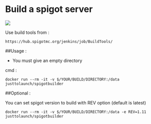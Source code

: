 # Build a spigot server

[![](https://images.microbadger.com/badges/image/justtolaunch/spigotbuilder.svg)](https://microbadger.com/images/justtolaunch/spigotbuilder "Get your own image badge on microbadger.com")

Use build tools from :

    https://hub.spigotmc.org/jenkins/job/BuildTools/

##Usage :

* You must give an empty directory

cmd :

    docker run --rm -it -v $/YOUR/BUILD/DIRECTORY:/data justtolaunch/spigotbuilder

##Optional :

You can set spigot version to build with REV option (default is latest)

    docker run --rm -it -v $/YOUR/BUILD/DIRECTORY:/data -e REV=1.11 justtolaunch/spigotbuilder
